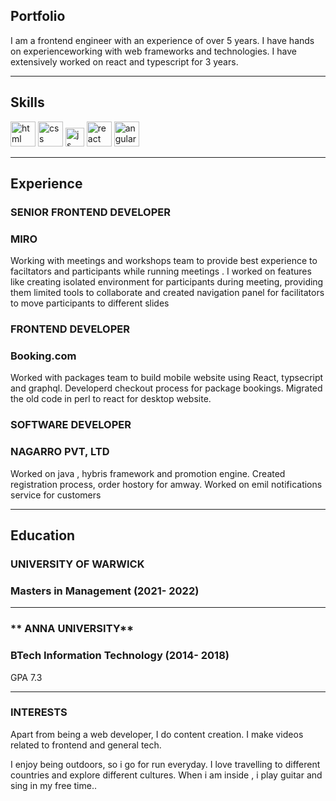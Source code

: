 ## Portfolio

I am a frontend engineer with an experience of over 5 years. I have hands on experienceworking with web frameworks and technologies. I have extensively worked on react and typescript for 3 years.

---

## Skills

<p align='left'>
  <img src="https://upload.wikimedia.org/wikipedia/commons/thumb/6/61/HTML5_logo_and_wordmark.svg/2048px-HTML5_logo_and_wordmark.svg.png" alt="html" width="40" height="40">
  <img src='https://upload.wikimedia.org/wikipedia/commons/thumb/d/d5/CSS3_logo_and_wordmark.svg/1200px-CSS3_logo_and_wordmark.svg.png' alt="css" width="40" height="40">
  <img src='https://upload.wikimedia.org/wikipedia/commons/6/6a/JavaScript-logo.png' height='30' width='auto' alt="js">
   <img src="https://upload.wikimedia.org/wikipedia/commons/thumb/a/a7/React-icon.svg/1280px-React-icon.svg.png" alt="react" width="auto" height="40"/>
   <img src="https://angular.io/assets/images/logos/angular/angular.svg" alt="angular" width="40" height="40"/>
</p>

---

## Experience

### **SENIOR FRONTEND DEVELOPER**
### MIRO

Working with meetings and workshops team to provide best experience to faciltators and participants while running meetings . I worked on features like creating isolated environment for participants during meeting, providing them limited tools to collaborate and created navigation panel for facilitators to move participants to different slides

### **FRONTEND DEVELOPER**
### Booking.com

Worked with packages team to build mobile website using React, typsecript and graphql. Developerd checkout process for package bookings. Migrated the old code in perl to react for desktop website.

### **SOFTWARE DEVELOPER**
### NAGARRO PVT, LTD

Worked on java , hybris framework and promotion engine. Created registration process, order hostory for amway. Worked on emil notifications service for customers

---

## Education

### **UNIVERSITY OF WARWICK**
### Masters in Management (2021- 2022)

---

### ** ANNA UNIVERSITY**
### BTech Information Technology (2014- 2018)
GPA 7.3

---

### INTERESTS
Apart from being a web developer, I do content creation. I make videos related to frontend and general tech.

I enjoy being outdoors, so i go for run everyday. I love travelling to different countries and explore different cultures. When i am inside , i play guitar and sing in my free time..
